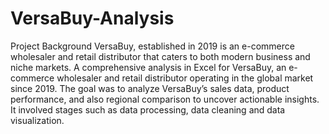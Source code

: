 # VersaBuy-Analysis
Project Background
VersaBuy, established in 2019 is an e-commerce wholesaler and retail distributor that caters to both modern business and niche markets.
A comprehensive analysis in Excel for VersaBuy, an e-commerce wholesaler and retail distributor operating in the global market since 2019. The goal was to analyze VersaBuy’s sales data, product performance, and also regional comparison to uncover actionable insights. It involved stages such as data processing, data cleaning and data visualization. 
